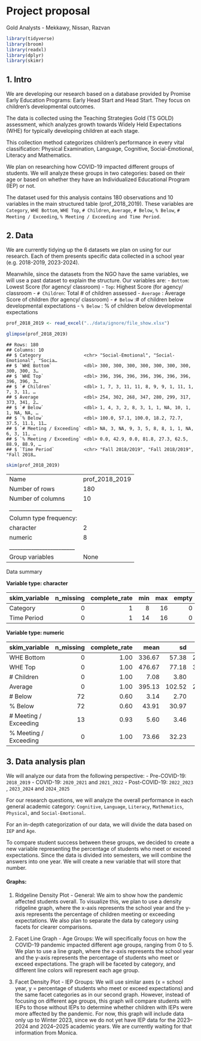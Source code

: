 Project proposal
================
Gold Analysts - Mekkawy, Nissan, Razvan

``` r
library(tidyverse)
library(broom)
library(readxl)
library(dplyr)
library(skimr)
```

## 1. Intro

We are developing our research based on a database provided by Promise
Early Education Programs: Early Head Start and Head Start. They focus on
children’s developmental outcomes.

The data is collected using the Teaching Strategies Gold (TS GOLD)
assessment, which analyzes growth towards Widely Held Expectations (WHE)
for typically developing children at each stage.

This collection method categorizes children’s performance in every vital
classification: Physical Examination, Language, Cognitive,
Social-Emotional, Literacy and Mathematics.

We plan on researching how COVID-19 impacted different groups of
students. We will analyze these groups in two categories: based on their
age or based on whether they have an Individualized Educational Program
(IEP) or not.

The dataset used for this analysis contains 180 observations and 10
variables in the main structured table (prof_2018_2019). These variables
are `Category`, `WHE Bottom`, `WHE Top`, `# Children`, `Average`,
`# Below`, `% Below`, `# Meeting / Exceeding`,
`% Meeting / Exceeding and Time Period`.

## 2. Data

We are currently tidying up the 6 datasets we plan on using for our
research. Each of them presents specific data collected in a school year
(e.g. 2018-2019, 2023-2024).

Meanwhile, since the datasets from the NGO have the same variables, we
will use a past dataset to explain the structure. Our variables are: -
`Bottom`: Lowest Score (for agency/ classroom) - `Top`: Highest Score
(for agency/ classroom - `# Children`: Total \# of children assessed -
`Average` : Average Score of children (for agency/ classroom) -
`# Below` :# of children below developmental expectations - `% Below` :
% of children below developmental expectations

``` r
prof_2018_2019 <- read_excel("../data/ignore/file_show.xlsx")
```

``` r
glimpse(prof_2018_2019)
```

    ## Rows: 180
    ## Columns: 10
    ## $ Category                <chr> "Social-Emotional", "Social-Emotional", "Socia…
    ## $ `WHE Bottom`            <dbl> 300, 300, 300, 300, 300, 300, 300, 300, 300, 3…
    ## $ `WHE Top`               <dbl> 396, 396, 396, 396, 396, 396, 396, 396, 396, 3…
    ## $ `# Children`            <dbl> 1, 7, 3, 11, 11, 8, 9, 9, 1, 11, 1, 7, 3, 11, …
    ## $ Average                 <dbl> 254, 302, 268, 347, 280, 299, 317, 373, 341, 2…
    ## $ `# Below`               <dbl> 1, 4, 3, 2, 8, 3, 1, 1, NA, 10, 1, 1, NA, NA, …
    ## $ `% Below`               <dbl> 100.0, 57.1, 100.0, 18.2, 72.7, 37.5, 11.1, 11…
    ## $ `# Meeting / Exceeding` <dbl> NA, 3, NA, 9, 3, 5, 8, 8, 1, 1, NA, 6, 3, 11, …
    ## $ `% Meeting / Exceeding` <dbl> 0.0, 42.9, 0.0, 81.8, 27.3, 62.5, 88.9, 88.9, …
    ## $ `Time Period`           <chr> "Fall 2018/2019", "Fall 2018/2019", "Fall 2018…

``` r
skim(prof_2018_2019)
```

|                                                  |                |
|:-------------------------------------------------|:---------------|
| Name                                             | prof_2018_2019 |
| Number of rows                                   | 180            |
| Number of columns                                | 10             |
| \_\_\_\_\_\_\_\_\_\_\_\_\_\_\_\_\_\_\_\_\_\_\_   |                |
| Column type frequency:                           |                |
| character                                        | 2              |
| numeric                                          | 8              |
| \_\_\_\_\_\_\_\_\_\_\_\_\_\_\_\_\_\_\_\_\_\_\_\_ |                |
| Group variables                                  | None           |

Data summary

**Variable type: character**

| skim_variable | n_missing | complete_rate | min | max | empty | n_unique | whitespace |
|:--------------|----------:|--------------:|----:|----:|------:|---------:|-----------:|
| Category      |         0 |             1 |   8 |  16 |     0 |        6 |          0 |
| Time Period   |         0 |             1 |  14 |  16 |     0 |        3 |          0 |

**Variable type: numeric**

| skim_variable | n_missing | complete_rate | mean | sd | p0 | p25 | p50 | p75 | p100 | hist |
|:---|---:|---:|---:|---:|---:|---:|---:|---:|---:|:---|
| WHE Bottom | 0 | 1.00 | 336.67 | 57.38 | 269.0 | 295.00 | 320.0 | 378.00 | 438 | ▇▁▂▂▂ |
| WHE Top | 0 | 1.00 | 476.67 | 77.18 | 390.0 | 396.00 | 461.5 | 555.00 | 596 | ▇▃▃▁▇ |
| \# Children | 0 | 1.00 | 7.08 | 3.80 | 1.0 | 3.00 | 8.5 | 11.00 | 11 | ▇▁▂▇▇ |
| Average | 0 | 1.00 | 395.13 | 102.52 | 213.0 | 314.75 | 380.0 | 453.00 | 738 | ▆▇▆▁▁ |
| \# Below | 72 | 0.60 | 3.14 | 2.70 | 1.0 | 1.00 | 2.0 | 4.00 | 11 | ▇▂▁▁▁ |
| % Below | 72 | 0.60 | 43.91 | 30.97 | 9.1 | 18.20 | 36.4 | 67.88 | 100 | ▇▅▁▃▃ |
| \# Meeting / Exceeding | 13 | 0.93 | 5.60 | 3.46 | 0.0 | 2.00 | 6.0 | 9.00 | 11 | ▇▅▂▅▇ |
| % Meeting / Exceeding | 0 | 1.00 | 73.66 | 32.23 | 0.0 | 57.10 | 88.9 | 100.00 | 100 | ▁▂▁▂▇ |

## 3. Data analysis plan

We will analyze our data from the following perspective: - Pre-COVID-19:
`2018_2019` - COVID-19: `2020_2021` and `2021_2022` - Post-COVID-19:
`2022_2023` , `2023_2024` and `2024_2025`

For our research questions, we will analyze the overall performance in
each general academic category: `Cognitive`, `Language`, `Literacy`,
`Mathematics`, `Physical`, and `Social-Emotional`.

For an in-depth categorization of our data, we will divide the data
based on `IEP` and `Age`.

To compare student success between these groups, we decided to create a
new variable representing the percentage of students who meet or exceed
expectations. Since the data is divided into semesters, we will combine
the answers into one year. We will create a new variable that will store
that number.

#### Graphs:

1.  Ridgeline Density Plot - General: We aim to show how the pandemic
    affected students overall. To visualize this, we plan to use a
    density ridgeline graph, where the x-axis represents the school year
    and the y-axis represents the percentage of children meeting or
    exceeding expectations. We also plan to separate the data by
    category using facets for clearer comparisons.

2.  Facet Line Graph - Age Groups: We will specifically focus on how the
    COVID-19 pandemic impacted different age groups, ranging from 0
    to 5. We plan to use a line graph, where the x-axis represents the
    school year and the y-axis represents the percentage of students who
    meet or exceed expectations. The graph will be faceted by category,
    and different line colors will represent each age group.

3.  Facet Density Plot - IEP Groups: We will use similar axes (x =
    school year, y = percentage of students who meet or exceed
    expectations) and the same facet categories as in our second graph.
    However, instead of focusing on different age groups, this graph
    will compare students with IEPs to those without IEPs to determine
    whether children with IEPs were more affected by the pandemic. For
    now, this graph will include data only up to Winter 2023, since we
    do not yet have IEP data for the 2023–2024 and 2024–2025 academic
    years. We are currently waiting for that information from Monica.
